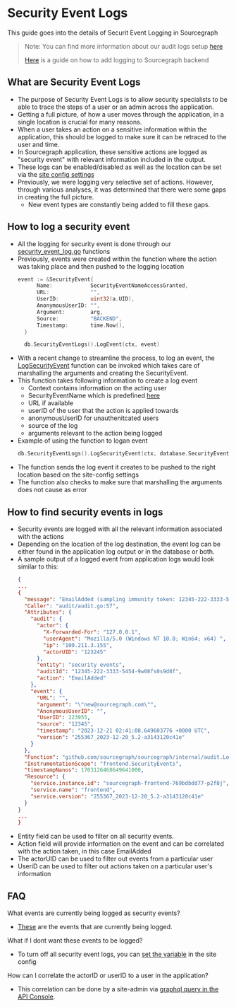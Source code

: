# Security Event Logs
This guide goes into the details of Securit Event Logging in Sourcegraph
> Note: You can find more information about our audit logs setup [here](./audit_log.md)
>
> [Here](../dev/how-to/add_logging.md) is a guide on how to add logging to Sourcegraph backend

## What are Security Event Logs
- The purpose of Security Event Logs is to allow security specialists to be able to trace the steps of a user or an admin across the application.
- Getting a full picture, of how a user moves through the application, in a single location is crucial for many reasons.
- When a user takes an action on a sensitive information within the application, this should be logged to make sure it can be retraced to the user and time.
- In Sourcegraph application, these sensitive actions are logged as "security event" with relevant information included in the output.
- These logs can be enabled/disabled as well as the location can be set via the [site config settings](./audit_log#configuring)
- Previously, we were logging very selective set of actions. However, through various analyses, it was determined that there were some gaps in creating the full picture.
  - New event types are constantly being added to fill these gaps.


## How to log a security event
- All the logging for security event is done through our [security_event_log.go](https://sourcegraph.com/github.com/sourcegraph/sourcegraph/-/blob/internal/database/security_event_logs.go) functions
- Previously, events were created within the function where the action was taking place and then pushed to the logging location
  ```go
  event := &SecurityEvent{
		Name:            SecurityEventNameAccessGranted,
		URL:             "",
		UserID:          uint32(a.UID),
		AnonymousUserID: "",
		Argument:        arg,
		Source:          "BACKEND",
		Timestamp:       time.Now(),
	}

	db.SecurityEventLogs().LogEvent(ctx, event)
  
- With a recent change to streamline the process, to log an event, the [LogSecurityEvent](https://sourcegraph.com/github.com/sourcegraph/sourcegraph/-/blob/internal/database/security_event_logs.go?L253:34&popover=pinned) function can be invoked which takes care of marshalling the arguments and creating the SecurityEvent.
- This function takes following information to create a log event
  - Context contains information on the acting user
  - SecurityEventName which is predefined [here](https://sourcegraph.com/github.com/sourcegraph/sourcegraph/-/blob/internal/database/security_event_logs.go?L22-101)
  - URL if available
  - userID of the user that the action is applied towards
  - anonymousUserID for unauthenitcated users
  - source of the log
  - arguments relevant to the action being logged
- Example of using the function to logan event
  ```go
  db.SecurityEventLogs().LogSecurityEvent(ctx, database.SecurityEventNameEmailAdded, r.URL.Path, uint32(actr.UID), "", "BACKEND", email)

- The function sends the log event it creates to be pushed to the right location based on the site-config settings
- The function also checks to make sure that marshalling the arguments does not cause as error

## How to find security events in logs
- Security events are logged with all the relevant information associated with the actions
- Depending on the location of the log destination, the event log can be either found in the application log output or in the database or both.
- A sample output of a logged event from application logs would look similar to this:
  ```JSON
  {
  ...
  {
    "message": "EmailAdded (sampling immunity token: 12345-222-3333-5454-9w08fs0s9d8f)",
    "Caller": "audit/audit.go:57",
    "Attributes": {
      "audit": {
        "actor": {
          "X-Forwarded-For": "127.0.0.1",
          "userAgent": "Mozilla/5.0 (Windows NT 10.0; Win64; x64) ",
          "ip": "100.211.3.155",
          "actorUID": "123245"
        },
        "entity": "security events",
        "auditId": "12345-222-3333-5454-9w08fs0s9d8f",
        "action": "EmailAdded"
      },
      "event": {
        "URL": "",
        "argument": "\"new@sourcegraph.com\"",
        "AnonymousUserID": "",
        "UserID": 223955,
        "source": "12345",
        "timestamp": "2023-12-21 02:41:08.649603776 +0000 UTC",
        "version": "255367_2023-12-20_5.2-a3143120c41e"
      }
    },
    "Function": "github.com/sourcegraph/sourcegraph/internal/audit.Log",
    "InstrumentationScope": "frontend.SecurityEvents",
    "timestampNanos": 1703126468649641000,
    "Resource": {
      "service.instance.id": "sourcegraph-frontend-769bdbdd77-p2f8j",
      "service.name": "frontend",
      "service.version": "255367_2023-12-20_5.2-a3143120c41e"
    }
  }
  ...
  }

- Entity field can be used to filter on all security events.
- Action field will provide information on the event and can be correlated with the action taken, in this case EmailAdded
- The actorUID can be used to filter out events from a particular user
- UseriD can be used to filter out actions taken on a particular user's information
  
## FAQ
What events are currently being logged as security events?
- [These](https://sourcegraph.com/github.com/sourcegraph/sourcegraph/-/blob/internal/database/security_event_logs.go?L22-101) are the events that are currently being logged.

What if I dont want these events to be logged?
- To turn off all security event logs, you can [set the variable](https://docs.sourcegraph.com/admin/audit_log#excessive-audit-logging) in the site config

How can I correlate the actorID or userID to a user in the application?
- This correlation can be done by a site-admin via [graphql query in the API Console](https://docs.sourcegraph.com/admin/audit_log#faq).
